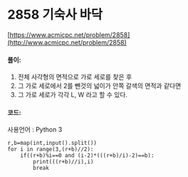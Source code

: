 # 2858 기숙사 바닥

[https://www.acmicpc.net/problem/2858](http://www.acmicpc.net/problem/2858)

#### **풀이:**
1. 전체 사각형의 면적으로 가로 세로를 찾은 후
2. 그 가로 세로에서 2를 뺀것의 넓이가 안쪽 갈색의 면적과 같다면
3. 그 가로 세로가 각각 L, W 라고 할 수 있다.

#### **코드:**
사용언어 : Python 3
```
r,b=map(int,input().split())
for i in range(3,(r+b)//2):
    if((r+b)%i==0 and (i-2)*(((r+b)/i)-2)==b):
        print(((r+b)//i),i)
        break
```
